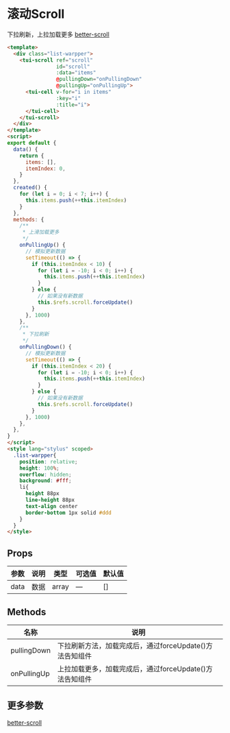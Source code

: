 # 滚动Scroll
下拉刷新，上拉加载更多
[better-scroll](https://github.com/ustbhuangyi/better-scroll)

```html
<template>
  <div class="list-warpper">
    <tui-scroll ref="scroll"
                id="scroll"
                :data="items"
                @pullingDown="onPullingDown"
                @pullingUp="onPullingUp">
      <tui-cell v-for="i in items"
                :key="i"
                :title="i">
      </tui-cell>
    </tui-scroll>
  </div>
</template>
<script>
export default {
  data() {
    return {
      items: [],
      itemIndex: 0,
    }
  },
  created() {
    for (let i = 0; i < 7; i++) {
      this.items.push(++this.itemIndex)
    }
  },
  methods: {
    /**
     * 上滑加载更多
     */
    onPullingUp() {
      // 模拟更新数据
      setTimeout(() => {
        if (this.itemIndex < 10) {
          for (let i = -10; i < 0; i++) {
            this.items.push(++this.itemIndex)
          }
        } else {
          // 如果没有新数据
          this.$refs.scroll.forceUpdate()
        }
      }, 1000)
    },
    /**
     * 下拉刷新
     */
    onPullingDown() {
      // 模拟更新数据
      setTimeout(() => {
        if (this.itemIndex < 20) {
          for (let i = -10; i < 0; i++) {
            this.items.push(++this.itemIndex)
          }
        } else {
          // 如果没有新数据
          this.$refs.scroll.forceUpdate()
        }
      }, 1000)
    },
  },
}
</script>
<style lang="stylus" scoped>
  .list-warpper{
    position: relative;
    height: 100%;
    overflow: hidden;
    background: #fff;
    li{
      height 88px
      line-height 88px
      text-align center
      border-bottom 1px solid #ddd
    }
  }
</style>
```

## Props

| 参数                | 说明          | 类型      | 可选值        | 默认值                  |
| ----------------- | ----------- | ------- | ---------- | -------------------- |
| data           | 数据        | array   | —          | []                   |

## Methods

| 名称         | 说明 |
| ----------- | ----- |
| pullingDown | 下拉刷新方法，加载完成后，通过forceUpdate()方法告知组件 |
| onPullingUp | 上拉加载更多，加载完成后，通过forceUpdate()方法告知组件 |

## 更多参数
[better-scroll](https://github.com/ustbhuangyi/better-scroll)
